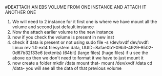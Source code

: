 #DEATTACH AN EBS VOLUME FROM ONE INSTANCE AND ATTACH IT ANOTHER ONE

1. We will need to 2 instance for it
  first one is where we have mount all the volume and second just default instance	
2. Now the attach earlier volume to the new instance
3. now if you check the volume is present in new inst
4. check if data is present or not using sudo file -s /dev/xvdf
dev/xvdf: Linux rev 1.0 ext4 filesystem data, UUID=8afae0b1-09b3-4929-9502-0d67b32f33e6 (extents) (64bit) (large files) (huge files)
if u see the above op then we don't need to format it we have to just mount it
5. now create a folder mkdir /data
mount that-  mount /dev/xvdf /data
cd /data- you will see all the data of that previous volume

